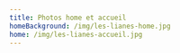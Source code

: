 ```yaml
---
title: Photos home et accueil
homeBackground: /img/les-lianes-home.jpg
home: /img/les-lianes-accueil.jpg
---
```

